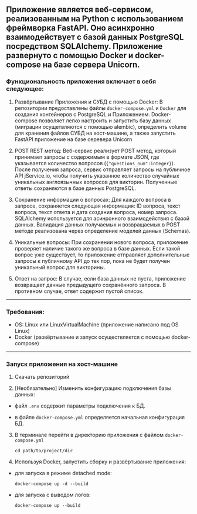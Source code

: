 ## Приложение является веб-сервисом, реализованным на Python с использованием фреймворка FastAPI. Оно асинхронно взаимодействует с базой данных PostgreSQL посредством SQLAlchemy. Приложение развернуто с помощью Docker и docker-compose на базе сервера Unicorn.

### Функциональность приложения включает в себя следующее:

1. Развёртывание Приложения и СУБД с помощью Docker: В репозитории предоставлены файлы `docker-compose.yml` и `Docker` для создания контейнеров с PostgreSQL и Приложением. Docker-compose позволяет легко настроить и запустить базу данных (миграции осущетвляются с помощью alembic), определить volume для хранения файлов СУБД на хост-машине, а также запустить FastAPI приложение на базе серевера Unicorn

2. POST REST метод: Веб-сервис реализует POST метод, который принимает запросы с содержимым в формате JSON, где указывается количество вопросов (`{"questions_num":integer}`). После получения запроса, сервис отправляет запросы на публичное API jService.io, чтобы получить указанное количество случайных уникальных англоязычных вопросов для викторин. Полученные ответы сохраняются в базе данных PostgreSQL.

3. Сохранение информации о вопросах: Для каждого вопроса в запросе, сохраняется следующая информация: ID вопроса, текст вопроса, текст ответа и дата создания вопроса, номер запроса. SQLAlchemy используется для асинронного взаимодействия с базой данных. Валидация данных получаемых и возвращаемых в POST методе реализована через определение моделей данных (Schemas).

4. Уникальные вопросы: При сохранении нового вопроса, приложение проверяет наличие такого же вопроса в базе данных. Если такой вопрос уже существует, то приложение отправляет дополнительные запросы к публичному API до тех пор, пока не будет получен уникальный вопрос для викторины.

5. Ответ на запрос: В случае, если база данных не пуста, приложение возвращает данные предыдущего сохранённого запроса. В противном случае, ответ содержит пустой список.

-----------------------------

### Требования:
* OS: Linux или LinuxVirtualMachine (приложение написано под OS Linux)
* Docker (развёртывание и запуск осуществляется с помощью docker-compose)

-----------------------------

### Запуск приложения на хост-машине
1. Скачать репозиторий


2. [Необязательно] Изменить конфигурацию подключения базы данных:
  - файл `.env` содержит параметры подключения к БД.

  - в файле `docker-compose.yml` определяется начальная конфигурация БД.

3. В терминале перейти в директорию приложения с файлом `docker-compose.yml`
   

    ```
    cd path/to/project/dir
4. Используя Docker, запустить сборку и развёртывание приложения:
  - для запуска в режиме detached mode:


    ```
    docker-compose up -d --build
  - для запуска с выводом логов:


    ```
    docker-compose up --build
